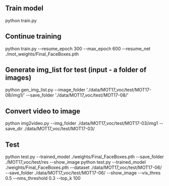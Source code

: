 ## Train model
python train.py

## Continue training
python train.py --resume_epoch 300 --max_epoch 600 --resume_net ./mot_weights/Final_FaceBoxes.pth

## Generate img_list for test (input - a folder of images)
python gen_img_list.py --image_folder './data/MOT17_voc/test/MOT17-08/img1/' --save_folder './data/MOT17_voc/test/MOT17-08/'

## Convert video to image
python img2video.py --img_folder ./data/MOT17_voc/test/MOT17-03/img1 --save_dir ./data/MOT17_voc/test/MOT17-03/

## Test
python test.py --trained_model ./weights/Final_FaceBoxes.pth --save_folder ./MOT17_voc/test/res --show_image
python test.py --trained_model ./weights/Final_FaceBoxes.pth --dataset ./data/MOT17_voc/test/MOT17-06/ --save_folder ./data/MOT17_voc/test/MOT17-06/ --show_image --vis_thres 0.5 --nms_threshold 0.3 --top_k 100